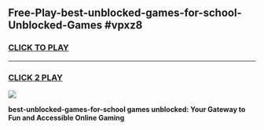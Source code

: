 
## Free-Play-best-unblocked-games-for-school-Unblocked-Games #vpxz8
<h3>
<a href="https://news.freeplayer.one?title=best-unblocked-games-for-school&ref=8M">CLICK TO PLAY</a></h3>
<hr>

<h3>
<a href="https://news.freeplayer.one?title=best-unblocked-games-for-school&ref=8M">CLICK 2 PLAY</a>
  
</h3>

<a href="https://news.freeplayer.one?title=best-unblocked-games-for-school&ref=8M"><img src="https://clearcache.store/games.png"></a>


**best-unblocked-games-for-school games unblocked: Your Gateway to Fun and Accessible Online Gaming**
